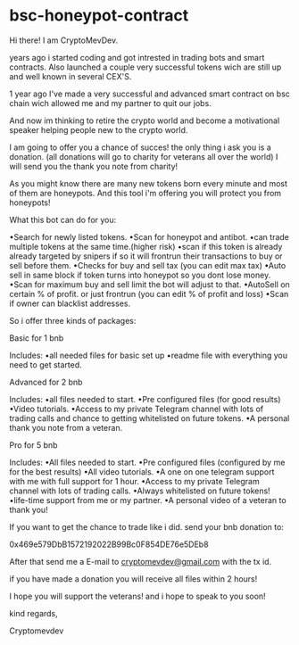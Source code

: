 # bsc-honeypot-contract

Hi there! 
I am CryptoMevDev.

years ago i started coding and got intrested
in trading bots and smart contracts. 
Also launched a couple very successful tokens
wich are still up and well known in several CEX'S.

1 year ago I've made a very successful 
and advanced smart contract on bsc chain
wich allowed me and my partner to quit our jobs.

And now im thinking to retire the crypto world 
and become a motivational speaker helping people 
new to the crypto world.

I am going to offer you a chance of succes!
the only thing i ask you is a donation.
(all donations will go to charity for veterans all over the world)
I will send you the thank you note from charity!

As you might know there are many new tokens born every minute
and most of them are honeypots. And this tool i'm offering you
will protect you from honeypots!

What this bot can do for you:


•Search for newly listed tokens.
•Scan for honeypot and antibot.
•can trade multiple tokens at the same time.(higher risk)
•scan if this token is already already targeted by snipers
 if so it will frontrun their transactions to buy or sell before them.
•Checks for buy and sell tax (you can edit max tax)
•Auto sell in same block if token turns into honeypot so you dont lose money.
•Scan for maximum buy and sell limit the bot will adjust to that.
•AutoSell on certain % of profit. or just frontrun (you can edit % of profit and loss)
•Scan if owner can blacklist addresses.

So i offer three kinds of packages:

Basic for 1 bnb

Includes:
•all needed files for basic set up
•readme file with everything you need to get started.

Advanced for 2 bnb

Includes:
•all files needed to start.
•Pre configured files (for good results)
•Video tutorials.
•Access to my private Telegram channel with lots of
 trading calls and chance to getting whitelisted on future tokens.
•A personal thank you note from a veteran.
 
 
Pro for 5 bnb 

Includes:
•All files needed to start.
•Pre configured files (configured by me for the best results)
•All video tutorials.
•A one on one telegram support with me with full support for 1 hour.
•Access to my private Telegram channel with lots of
 trading calls.
•Always whitelisted on future tokens!
•life-time support from me or my partner.
•A personal video of a veteran to thank you!

If you want to get the chance to trade like i did.
send your bnb donation to:

0x469e579DbB1572192022B99Bc0F854DE76e5DEb8

After that send me a E-mail to cryptomevdev@gmail.com
with the tx id.

if you have made a donation you will receive all files
within 2 hours!

I hope you will support the veterans!
and i hope to speak to you soon!

kind regards,

Cryptomevdev 



